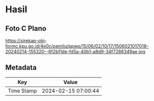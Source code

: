 # Hasil

## Foto C Plano

https://sirekap-obj-formc.kpu.go.id/4e0c/pemilu/ppwp/15/06/02/10/17/1506021017018-20240214-155320--6f2b11de-fd5a-40b1-a8d9-34f7286349ae.jpg


## Metadata

| Key        | Value               |
| ---------- | ------------------- |
| Time Stamp | 2024-02-15 07:00:44 |



